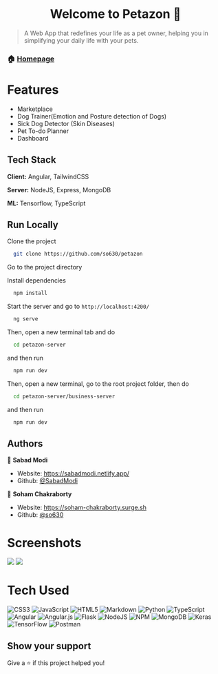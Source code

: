 <h1 align="center">Welcome to Petazon 👋</h1>

> A Web App that redefines your life as a pet owner, helping you in simplifying your daily life with your pets.

### 🏠 [Homepage](https://github.com/SabadModi/Petazon)

# Features
- Marketplace
- Dog Trainer(Emotion and Posture detection of Dogs)
- Sick Dog Detector (Skin Diseases)
- Pet To-do Planner
- Dashboard

## Tech Stack

**Client:** Angular, TailwindCSS

**Server:** NodeJS, Express, MongoDB

**ML:** Tensorflow, TypeScript

## Run Locally

Clone the project

```bash
  git clone https://github.com/so630/petazon
```

Go to the project directory

Install dependencies

```bash
  npm install
```

Start the server and go to `http://localhost:4200/`

```bash
  ng serve
```

Then, open a new terminal tab and do

```bash
  cd petazon-server
```

and then run

```bash
  npm run dev
```

Then, open a new terminal, go to the root project folder, then do

```bash
  cd petazon-server/business-server
```

and then run

```bash
  npm run dev
```

## Authors

👤 **Sabad Modi**
* Website: https://sabadmodi.netlify.app/
* Github: [@SabadModi](https://github.com/SabadModi)

👤 **Soham Chakraborty**
* Website: https://soham-chakraborty.surge.sh
* Github: [@so630](https://github.com/so630)


# Screenshots
 <img src="https://cdn.discordapp.com/attachments/882669016437649428/940295849194446998/image.png"> <img src="https://cdn.discordapp.com/attachments/882669016437649428/940298348492107816/image.png">
 
# Tech Used
 ![CSS3](https://img.shields.io/badge/css3-%231572B6.svg?style=for-the-badge&logo=css3&logoColor=white) ![JavaScript](https://img.shields.io/badge/javascript-%23323330.svg?style=for-the-badge&logo=javascript&logoColor=%23F7DF1E) ![HTML5](https://img.shields.io/badge/html5-%23E34F26.svg?style=for-the-badge&logo=html5&logoColor=white) ![Markdown](https://img.shields.io/badge/markdown-%23000000.svg?style=for-the-badge&logo=markdown&logoColor=white) ![Python](https://img.shields.io/badge/python-3670A0?style=for-the-badge&logo=python&logoColor=ffdd54) ![TypeScript](https://img.shields.io/badge/typescript-%23007ACC.svg?style=for-the-badge&logo=typescript&logoColor=white) ![Angular](https://img.shields.io/badge/angular-%23DD0031.svg?style=for-the-badge&logo=angular&logoColor=white) ![Angular.js](https://img.shields.io/badge/angular.js-%23E23237.svg?style=for-the-badge&logo=angularjs&logoColor=white) ![Flask](https://img.shields.io/badge/flask-%23000.svg?style=for-the-badge&logo=flask&logoColor=white) ![NodeJS](https://img.shields.io/badge/node.js-6DA55F?style=for-the-badge&logo=node.js&logoColor=white) ![NPM](https://img.shields.io/badge/NPM-%23000000.svg?style=for-the-badge&logo=npm&logoColor=white) ![MongoDB](https://img.shields.io/badge/MongoDB-%234ea94b.svg?style=for-the-badge&logo=mongodb&logoColor=white) ![Keras](https://img.shields.io/badge/Keras-%23D00000.svg?style=for-the-badge&logo=Keras&logoColor=white) ![TensorFlow](https://img.shields.io/badge/TensorFlow-%23FF6F00.svg?style=for-the-badge&logo=TensorFlow&logoColor=white) ![Postman](https://img.shields.io/badge/Postman-FF6C37?style=for-the-badge&logo=postman&logoColor=white)

## Show your support

Give a ⭐️ if this project helped you!
